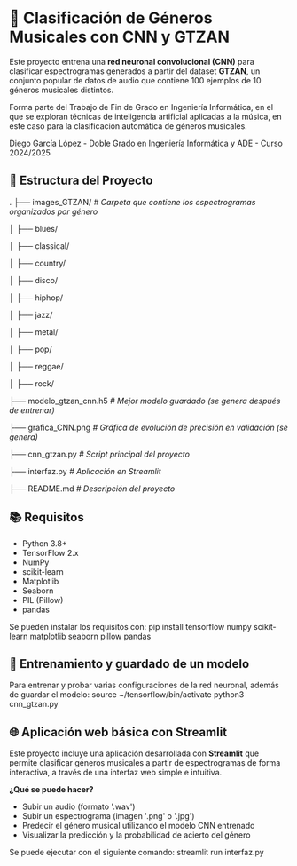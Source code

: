 # 🎵 Clasificación de Géneros Musicales con CNN y GTZAN

Este proyecto entrena una **red neuronal convolucional (CNN)** para clasificar espectrogramas generados a partir del dataset **GTZAN**, un conjunto popular de datos de audio que contiene 100 ejemplos de 10 géneros musicales distintos.

Forma parte del Trabajo de Fin de Grado en Ingeniería Informática, en el que se exploran técnicas de inteligencia artificial aplicadas a la música, en este caso para la clasificación automática de géneros musicales.

Diego García López - Doble Grado en Ingeniería Informática y ADE - Curso 2024/2025

## 📂 Estructura del Proyecto

. ├── images_GTZAN/            *# Carpeta que contiene los espectrogramas organizados por género*

│ ├── blues/

│ ├── classical/


│ ├── country/

│ ├── disco/

│ ├── hiphop/

│ ├── jazz/

│ ├── metal/

│ ├── pop/

│ ├── reggae/

│ ├── rock/

├── modelo_gtzan_cnn.h5         *# Mejor modelo guardado (se genera después de entrenar)*

├── grafica_CNN.png             *# Gráfica de evolución de precisión en validación (se genera)*

├── cnn_gtzan.py                *# Script principal del proyecto*

├── interfaz.py                 *# Aplicación en Streamlit*

├── README.md                   *# Descripción del proyecto*

## 📚 Requisitos

- Python 3.8+
- TensorFlow 2.x
- NumPy
- scikit-learn
- Matplotlib
- Seaborn
- PIL (Pillow)
- pandas

Se pueden instalar los requisitos con:
pip install tensorflow numpy scikit-learn matplotlib seaborn pillow pandas

## 🧪 Entrenamiento y guardado de un modelo
Para entrenar y probar varias configuraciones de la red neuronal, además de guardar el modelo:
source ~/tensorflow/bin/activate
python3 cnn_gtzan.py

## 🌐 Aplicación web básica con Streamlit

Este proyecto incluye una aplicación desarrollada con **Streamlit** que permite clasificar géneros musicales a partir de espectrogramas de forma interactiva, a través de una interfaz web simple e intuitiva.

**¿Qué se puede hacer?**
- Subir un audio (formato '.wav')
- Subir un espectrograma (imagen '.png' o '.jpg')
- Predecir el género musical utilizando el modelo CNN entrenado
- Visualizar la predicción y la probabilidad de acierto del género

Se puede ejecutar con el siguiente comando:
streamlit run interfaz.py

